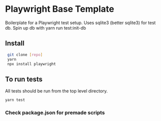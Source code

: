 # Playwright Base Template

Boilerplate for a Playwright test setup. Uses sqlite3 (better sqlite3) for test db. Spin up db with yarn run test:init-db

## Install

```bash
 git clone [repo]
 yarn
 npx install playwright
```

## To run tests

All tests should be run from the top level directory.

```bash
yarn test
```

### Check package.json for premade scripts
